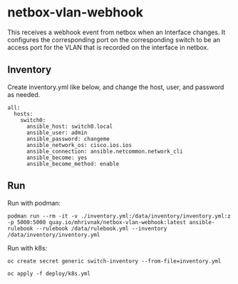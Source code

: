 # netbox-vlan-webhook

This receives a webhook event from netbox when an Interface changes. It
configures the corresponding port on the corresponding switch to be an access
port for the VLAN that is recorded on the interface in netbox.

## Inventory

Create inventory.yml like below, and change the host, user, and password as needed.

```
all:
  hosts:
    switch0:
      ansible_host: switch0.local
      ansible_user: admin
      ansible_password: changeme
      ansible_network_os: cisco.ios.ios
      ansible_connection: ansible.netcommon.network_cli
      ansible_become: yes
      ansible_become_method: enable
```

## Run

Run with podman:

```
podman run --rm -it -v ./inventory.yml:/data/inventory/inventory.yml:z -p 5000:5000 quay.io/mhrivnak/netbox-vlan-webhook:latest ansible-rulebook --rulebook /data/rulebook.yml --inventory /data/inventory/inventory.yml
```

Run with k8s:

```
oc create secret generic switch-inventory --from-file=inventory.yml

oc apply -f deploy/k8s.yml
```
